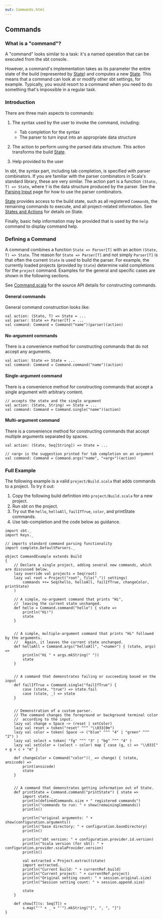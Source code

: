 ```yaml
---
out: Commands.html
---
```


  [Parsing-Input]: Parsing-Input.html
  [Build-State]: Build-State.html

Commands
--------

### What is a "command"?

A "command" looks similar to a task: it's a named operation that can be
executed from the sbt console.

However, a command's implementation takes as its parameter the entire
state of the build (represented by [State][Build-State]) and
computes a new [State][Build-State]. This means that a command can
look at or modify other sbt settings, for example. Typically, you would
resort to a command when you need to do something that's impossible in a
regular task.

### Introduction

There are three main aspects to commands:

1.  The syntax used by the user to invoke the command, including:
    -   Tab completion for the syntax
    -   The parser to turn input into an appropriate data structure

2.  The action to perform using the parsed data structure. This action
    transforms the build [State](../../api/sbt/State.html).
3.  Help provided to the user

In sbt, the syntax part, including tab completion, is specified with
parser combinators. If you are familiar with the parser combinators in
Scala's standard library, these are very similar. The action part is a
function `(State, T) => State`, where `T` is the data structure produced
by the parser. See the
[Parsing Input][Parsing-Input] page for how to
use the parser combinators.

[State](../../api/sbt/State.html) provides access to the build state,
such as all registered `Command`s, the remaining commands to execute,
and all project-related information. See [States and Actions][Build-State] for details on
State.

Finally, basic help information may be provided that is used by the
`help` command to display command help.

### Defining a Command

A command combines a function `State => Parser[T]` with an action
`(State, T) => State`. The reason for `State => Parser[T]` and not
simply `Parser[T]` is that often the current `State` is used to build
the parser. For example, the currently loaded projects (provided by
`State`) determine valid completions for the `project` command. Examples
for the general and specific cases are shown in the following sections.

See [Command.scala](../../sxr/sbt/Command.scala.html) for the source
API details for constructing commands.

#### General commands

General command construction looks like:

    val action: (State, T) => State = ...
    val parser: State => Parser[T] = ...
    val command: Command = Command("name")(parser)(action)

#### No-argument commands

There is a convenience method for constructing commands that do not
accept any arguments.

    val action: State => State = ...
    val command: Command = Command.command("name")(action)

#### Single-argument command

There is a convenience method for constructing commands that accept a
single argument with arbitrary content.

    // accepts the state and the single argument
    val action: (State, String) => State = ...
    val command: Command = Command.single("name")(action)

#### Multi-argument command

There is a convenience method for constructing commands that accept
multiple arguments separated by spaces.

    val action: (State, Seq[String]) => State = ...

    // <arg> is the suggestion printed for tab completion on an argument
    val command: Command = Command.args("name", "<arg>")(action)

### Full Example

The following example is a valid `project/Build.scala` that adds
commands to a project. To try it out:

1.  Copy the following build definition into `project/Build.scala` for a
    new project.
2.  Run sbt on the project.
3.  Try out the `hello`, `helloAll`, `failIfTrue`, `color`, and
    printState commands.
4.  Use tab-completion and the code below as guidance.

<!-- -->

    import sbt._
    import Keys._

    // imports standard command parsing functionality
    import complete.DefaultParsers._

    object CommandExample extends Build
    {
        // Declare a single project, adding several new commands, which are discussed below.
        lazy override val projects = Seq(root)
        lazy val root = Project("root", file(".")) settings(
            commands ++= Seq(hello, helloAll, failIfTrue, changeColor, printState)
        )

        // A simple, no-argument command that prints "Hi",
        //  leaving the current state unchanged.
        def hello = Command.command("hello") { state =>
            println("Hi!")
            state
        }


        // A simple, multiple-argument command that prints "Hi" followed by the arguments.
        //   Again, it leaves the current state unchanged.
        def helloAll = Command.args("helloAll", "<name>") { (state, args) =>
            println("Hi " + args.mkString(" "))
            state
        }


        // A command that demonstrates failing or succeeding based on the input
        def failIfTrue = Command.single("failIfTrue") {
            case (state, "true") => state.fail
            case (state, _) => state
        }


        // Demonstration of a custom parser.
        // The command changes the foreground or background terminal color
        //  according to the input.
        lazy val change = Space ~> (reset | setColor)
        lazy val reset = token("reset" ^^^ "\\033[0m")
        lazy val color = token( Space ~> ("blue" ^^^ "4" | "green" ^^^ "2") )
        lazy val select = token( "fg" ^^^ "3" | "bg" ^^^ "4" )
        lazy val setColor = (select ~ color) map { case (g, c) => "\\033[" + g + c + "m" }

        def changeColor = Command("color")(_ => change) { (state, ansicode) =>
            print(ansicode)
            state
        }


        // A command that demonstrates getting information out of State.
        def printState = Command.command("printState") { state =>
            import state._
            println(definedCommands.size + " registered commands")
            println("commands to run: " + show(remainingCommands))
            println()

            println("original arguments: " + show(configuration.arguments))
            println("base directory: " + configuration.baseDirectory)
            println()

            println("sbt version: " + configuration.provider.id.version)
            println("Scala version (for sbt): " + configuration.provider.scalaProvider.version)
            println()

            val extracted = Project.extract(state)
            import extracted._
            println("Current build: " + currentRef.build)
            println("Current project: " + currentRef.project)
            println("Original setting count: " + session.original.size)
            println("Session setting count: " + session.append.size)

            state
        }

        def show[T](s: Seq[T]) =
            s.map("'" + _ + "'").mkString("[", ", ", "]")
    }
